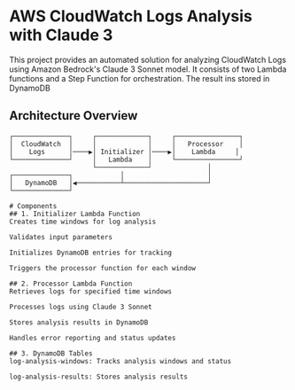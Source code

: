 # AWS CloudWatch Logs Analysis with Claude 3

This project provides an automated solution for analyzing CloudWatch Logs using Amazon Bedrock's Claude 3 Sonnet model. It consists of two Lambda functions and a Step Function for orchestration. The result ins stored in DynamoDB

## Architecture Overview

```ascii
┌──────────────┐     ┌─────────────┐     ┌────────────────┐
│  CloudWatch  │     │             │     │   Processor    │
│    Logs      │────▶│ Initializer │────▶│    Lambda     │
└──────────────┘     │   Lambda    │     └────────────────┘
                     └─────────────┘              │
┌──────────────┐            │                     │
│   DynamoDB   │◀───────────┴─────────────────────┘
└──────────────┘

# Components
## 1. Initializer Lambda Function
Creates time windows for log analysis

Validates input parameters

Initializes DynamoDB entries for tracking

Triggers the processor function for each window

## 2. Processor Lambda Function
Retrieves logs for specified time windows

Processes logs using Claude 3 Sonnet

Stores analysis results in DynamoDB

Handles error reporting and status updates

## 3. DynamoDB Tables
log-analysis-windows: Tracks analysis windows and status

log-analysis-results: Stores analysis results
